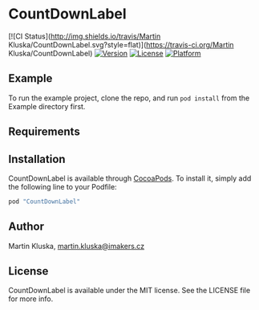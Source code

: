 # CountDownLabel

[![CI Status](http://img.shields.io/travis/Martin Kluska/CountDownLabel.svg?style=flat)](https://travis-ci.org/Martin Kluska/CountDownLabel)
[![Version](https://img.shields.io/cocoapods/v/CountDownLabel.svg?style=flat)](http://cocoapods.org/pods/CountDownLabel)
[![License](https://img.shields.io/cocoapods/l/CountDownLabel.svg?style=flat)](http://cocoapods.org/pods/CountDownLabel)
[![Platform](https://img.shields.io/cocoapods/p/CountDownLabel.svg?style=flat)](http://cocoapods.org/pods/CountDownLabel)

## Example

To run the example project, clone the repo, and run `pod install` from the Example directory first.

## Requirements

## Installation

CountDownLabel is available through [CocoaPods](http://cocoapods.org). To install
it, simply add the following line to your Podfile:

```ruby
pod "CountDownLabel"
```

## Author

Martin Kluska, martin.kluska@imakers.cz

## License

CountDownLabel is available under the MIT license. See the LICENSE file for more info.
